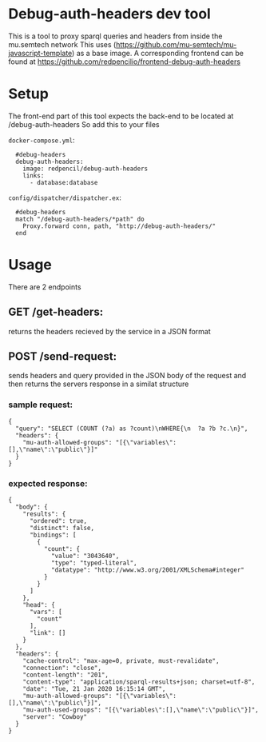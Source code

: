 # Debug-auth-headers dev tool
This is a tool to proxy sparql queries and headers from inside the mu.semtech network
This uses (https://github.com/mu-semtech/mu-javascript-template) as a base image.  A corresponding frontend can be found at https://github.com/redpencilio/frontend-debug-auth-headers

# Setup
The front-end part of this tool expects the back-end to be located at /debug-auth-headers
So add this to your files 

`docker-compose.yml`:
```
  #debug-headers
  debug-auth-headers:
    image: redpencil/debug-auth-headers
    links:
      - database:database
```
`config/dispatcher/dispatcher.ex`:
```
  #debug-headers
  match "/debug-auth-headers/*path" do
    Proxy.forward conn, path, "http://debug-auth-headers/"
  end
```
# Usage
There are 2 endpoints

## GET /get-headers:

returns the headers recieved by the service in a JSON format

## POST /send-request:

sends headers and query provided in the JSON body of the request and then returns the servers response in a similat structure

### sample request:
```
{
  "query": "SELECT (COUNT (?a) as ?count)\nWHERE{\n  ?a ?b ?c.\n}",
  "headers": {
    "mu-auth-allowed-groups": "[{\"variables\":[],\"name\":\"public\"}]"
  }
}
```
### expected response:
```
{
  "body": {
    "results": {
      "ordered": true,
      "distinct": false,
      "bindings": [
        {
          "count": {
            "value": "3043640",
            "type": "typed-literal",
            "datatype": "http://www.w3.org/2001/XMLSchema#integer"
          }
        }
      ]
    },
    "head": {
      "vars": [
        "count"
      ],
      "link": []
    }
  },
  "headers": {
    "cache-control": "max-age=0, private, must-revalidate",
    "connection": "close",
    "content-length": "201",
    "content-type": "application/sparql-results+json; charset=utf-8",
    "date": "Tue, 21 Jan 2020 16:15:14 GMT",
    "mu-auth-allowed-groups": "[{\"variables\":[],\"name\":\"public\"}]",
    "mu-auth-used-groups": "[{\"variables\":[],\"name\":\"public\"}]",
    "server": "Cowboy"
  }
}
```

